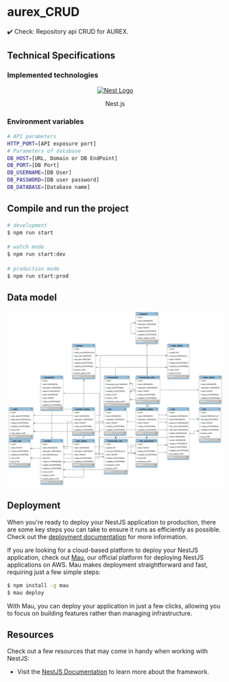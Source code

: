 # aurex_CRUD
:heavy_check_mark: Check: Repository api CRUD for AUREX.

## Technical Specifications

### Implemented technologies

<p align="center">
  <a href="http://nestjs.com/" target="blank"><img src="https://nestjs.com/img/logo-small.svg" width="120" alt="Nest Logo" /></a>
</p>

<p align="Center">Nest.js</p>

### Environment variables
```bash
# API parameters
HTTP_PORT=[API exposure port]
# Parameters of database
DB_HOST=[URL, Domain or DB EndPoint]
DB_PORT=[DB Port]
DB_USERNAME=[DB User]
DB_PASSWORD=[DB user password]
DB_DATABASE=[Database name]
```

## Compile and run the project

```bash
# development
$ npm run start

# watch mode
$ npm run start:dev

# production mode
$ npm run start:prod
```
## Data model

<img src="database/FINAL_MODEL_DB.png" alt="DATABASE MODEL">

## Deployment

When you're ready to deploy your NestJS application to production, there are some key steps you can take to ensure it runs as efficiently as possible. Check out the [deployment documentation](https://docs.nestjs.com/deployment) for more information.

If you are looking for a cloud-based platform to deploy your NestJS application, check out [Mau](https://mau.nestjs.com), our official platform for deploying NestJS applications on AWS. Mau makes deployment straightforward and fast, requiring just a few simple steps:

```bash
$ npm install -g mau
$ mau deploy
```

With Mau, you can deploy your application in just a few clicks, allowing you to focus on building features rather than managing infrastructure.

## Resources

Check out a few resources that may come in handy when working with NestJS:

- Visit the [NestJS Documentation](https://docs.nestjs.com) to learn more about the framework.